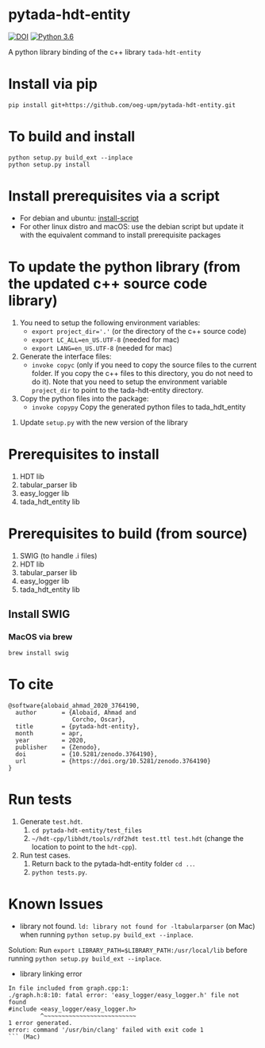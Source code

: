# pytada-hdt-entity
[![DOI](https://zenodo.org/badge/DOI/10.5281/zenodo.3764190.svg)](https://doi.org/10.5281/zenodo.3764190)
[![Python 3.6](https://img.shields.io/badge/python-3.9-blue.svg)](https://www.python.org/downloads/release/python-390/)


A python library binding of the c++ library `tada-hdt-entity`



# Install via pip
```
pip install git+https://github.com/oeg-upm/pytada-hdt-entity.git
```

# To build and install
```
python setup.py build_ext --inplace
python setup.py install
```


# Install prerequisites via a script
* For debian and ubuntu: 
[install-script](https://github.com/oeg-upm/tada-web/blob/master/setup.sh)
* For other linux distro and macOS: 
use the debian script but update it with the equivalent command to install prerequisite packages

# To update the python library (from the updated c++ source code library)
1. You need to setup the following environment variables:
	* `export project_dir='.'`  (or the directory of the c++ source code)
	* `export LC_ALL=en_US.UTF-8` (needed for mac)
	* `export LANG=en_US.UTF-8` (needed for mac)
1. Generate the interface files:
	* `invoke copyc` (only if you need to copy the source files to the current folder. If you copy the c++ files to this directory, you do not need to do it). Note that you need to setup the environment variable `project_dir` to point to the tada-hdt-entity directory.
1. Copy the python files into the package:
    * `invoke copypy` Copy the generated python files to tada_hdt_entity

[//]: # (	* `invoke parser`)

[//]: # (	* `invoke tnode`)

[//]: # (	* `invoke graph`)

[//]: # (	* `invoke entity`  )
[//]: # (1. Copy the python files into the package:)

[//]: # (	* `cp parser.py tada_hdt_entity/`)

[//]: # (	* `cp tnode.py tada_hdt_entity/`)

[//]: # (	* `cp graph.py tada_hdt_entity/`)

[//]: # (	* `cp entity.py tada_hdt_entity/`)
1. Update `setup.py` with the new version of the library	

# Prerequisites to install
1. HDT lib
2. tabular_parser lib
3. easy_logger lib
4. tada_hdt_entity lib


# Prerequisites to build (from source)
1. SWIG (to handle .i files)
2. HDT lib
3. tabular_parser lib
4. easy_logger lib
5. tada_hdt_entity lib


## Install SWIG
### MacOS via brew
```brew install swig```

# To cite
```
@software{alobaid_ahmad_2020_3764190,
  author       = {Alobaid, Ahmad and
                  Corcho, Oscar},
  title        = {pytada-hdt-entity},
  month        = apr,
  year         = 2020,
  publisher    = {Zenodo},
  doi          = {10.5281/zenodo.3764190},
  url          = {https://doi.org/10.5281/zenodo.3764190}
}
```

# Run tests
1. Generate `test.hdt`.
   1. `cd pytada-hdt-entity/test_files`
   2. `~/hdt-cpp/libhdt/tools/rdf2hdt test.ttl test.hdt` (change the location to point to the `hdt-cpp`).
2. Run test cases. 
   1. Return back to the pytada-hdt-entity folder `cd ..`.
   2. `python tests.py`.

# Known Issues

* library not found.
`ld: library not found for -ltabularparser` (on Mac) when running  `python setup.py build_ext --inplace`.

Solution: Run `export LIBRARY_PATH=$LIBRARY_PATH:/usr/local/lib` before running `python setup.py build_ext --inplace`.

* library linking error
```
In file included from graph.cpp:1:
./graph.h:8:10: fatal error: 'easy_logger/easy_logger.h' file not found
#include <easy_logger/easy_logger.h>
         ^~~~~~~~~~~~~~~~~~~~~~~~~~~
1 error generated.
error: command '/usr/bin/clang' failed with exit code 1
``` (Mac)

